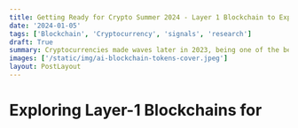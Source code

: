 ```yaml
---
title: Getting Ready for Crypto Summer 2024 - Layer 1 Blockchain to Explore
date: '2024-01-05'
tags: ['Blockchain', 'Cryptocurrency', 'signals', 'research']
draft: True
summary: Cryptocurrencies made waves later in 2023, being one of the best performing asset classes. Let's explore layer-1 blockchains to expand our scope of investments.
images: ['/static/img/ai-blockchain-tokens-cover.jpeg']
layout: PostLayout
---
```


<TOCInline toc={props.toc} asDisclosure toHeading={3} />

# Exploring Layer-1 Blockchains for
